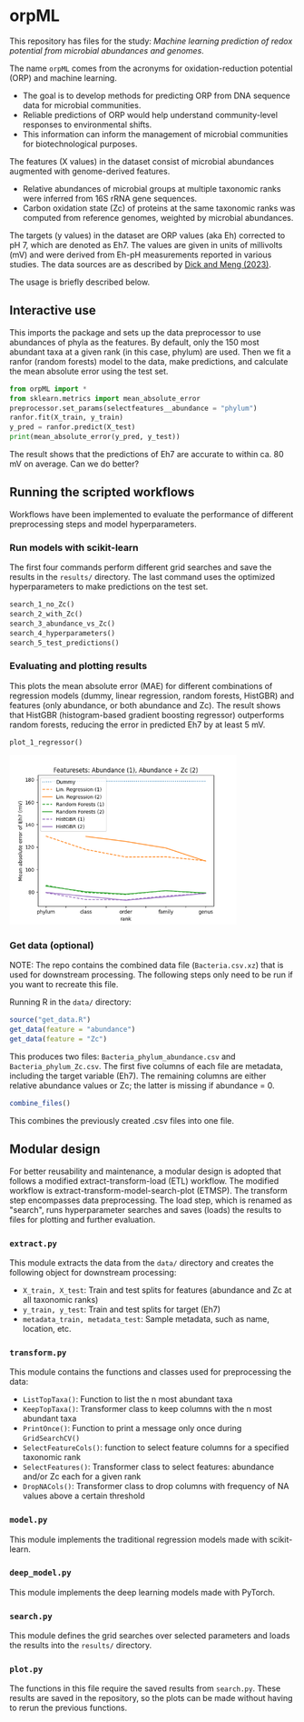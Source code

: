 # orpML

This repository has files for the study:
*Machine learning prediction of redox potential from microbial abundances and genomes*.

The name `orpML` comes from the acronyms for oxidation-reduction potential (ORP) and machine learning.
- The goal is to develop methods for predicting ORP from DNA sequence data for microbial communities.
- Reliable predictions of ORP would help understand community-level responses to environmental shifts.
- This information can inform the management of microbial communities for biotechnological purposes.

The features (X values) in the dataset consist of microbial abundances augmented with genome-derived features.
- Relative abundances of microbial groups at multiple taxonomic ranks were inferred from 16S rRNA gene sequences.
- Carbon oxidation state (Zc) of proteins at the same taxonomic ranks was computed from reference genomes, weighted by microbial abundances.

The targets (y values) in the dataset are ORP values (aka Eh) corrected to pH 7, which are denoted as Eh7.
The values are given in units of millivolts (mV) and were derived from Eh-pH measurements reported in various studies.
The data sources are as described by [Dick and Meng (2023)](https://doi.org/10.1128/msystems.00014-23).

The usage is briefly described below.

## Interactive use

This imports the package and sets up the data preprocessor to use abundances of phyla as the features.
By default, only the 150 most abundant taxa at a given rank (in this case, phylum) are used.
Then we fit a ranfor (random forests) model to the data, make predictions, and calculate the mean absolute error using the test set.

```python
from orpML import *
from sklearn.metrics import mean_absolute_error
preprocessor.set_params(selectfeatures__abundance = "phylum")
ranfor.fit(X_train, y_train)
y_pred = ranfor.predict(X_test)
print(mean_absolute_error(y_pred, y_test))
```

The result shows that the predictions of Eh7 are accurate to within ca. 80 mV on average.
Can we do better?

## Running the scripted workflows

Workflows have been implemented to evaluate the performance of different preprocessing steps and model hyperparameters.

### Run models with scikit-learn

The first four commands perform different grid searches and save the results in the `results/` directory.
The last command uses the optimized hyperparameters to make predictions on the test set.

```python
search_1_no_Zc()
search_2_with_Zc()
search_3_abundance_vs_Zc()
search_4_hyperparameters()
search_5_test_predictions()
```

### Evaluating and plotting results

This plots the mean absolute error (MAE) for different combinations of regression models (dummy, linear regression, random forests, HistGBR) and features (only abundance, or both abundance and Zc).
The result shows that HistGBR (histogram-based gradient boosting regressor) outperforms random forests, reducing the error in predicted Eh7 by at least 5 mV.

```python
plot_1_regressor()
```

<img src="assets/plot_1_regressor.png" alt="Mean absolute error of Eh7 for different regression models" width="400" />

### Get data (optional)

NOTE: The repo contains the combined data file (`Bacteria.csv.xz`) that is used for downstream processing.
The following steps only need to be run if you want to recreate this file.

Running R in the `data/` directory:

```R
source("get_data.R")
get_data(feature = "abundance")
get_data(feature = "Zc")
```

This produces two files: `Bacteria_phylum_abundance.csv` and `Bacteria_phylum_Zc.csv`.
The first five columns of each file are metadata, including the target variable (Eh7).
The remaining columns are either relative abundance values or Zc; the latter is missing if abundance = 0.

```R
combine_files()
```

This combines the previously created .csv files into one file.

## Modular design

For better reusability and maintenance, a modular design is adopted that follows a modified extract-transform-load (ETL) workflow.
The modified workflow is extract-transform-model-search-plot (ETMSP).
The transform step encompasses data preprocessing.
The load step, which is renamed as "search", runs hyperparameter searches and saves (loads) the results to files for plotting and further evaluation.

### `extract.py`
This module extracts the data from the `data/` directory and creates the following object for downstream processing:

- `X_train, X_test`: Train and test splits for features (abundance and Zc at all taxonomic ranks)
- `y_train, y_test`: Train and test splits for target (Eh7)
- `metadata_train, metadata_test`: Sample metadata, such as name, location, etc.

### `transform.py`
This module contains the functions and classes used for preprocessing the data:

- `ListTopTaxa()`: Function to list the n most abundant taxa
- `KeepTopTaxa()`: Transformer class to keep columns with the n most abundant taxa
- `PrintOnce()`: Function to print a message only once during `GridSearchCV()`
- `SelectFeatureCols()`: function to select feature columns for a specified taxonomic rank
- `SelectFeatures()`: Transformer class to select features: abundance and/or Zc each for a given rank
- `DropNACols()`: Transformer class to drop columns with frequency of NA values above a certain threshold

### `model.py`
This module implements the traditional regression models made with scikit-learn.

### `deep_model.py`
This module implements the deep learning models made with PyTorch.

### `search.py`
This module defines the grid searches over selected parameters and loads the results into the `results/` directory.

### `plot.py`
The functions in this file require the saved results from `search.py`.
These results are saved in the repository, so the plots can be made without having to rerun the previous functions.
